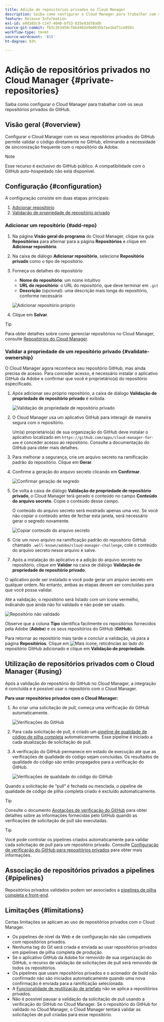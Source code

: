 ```yaml
---
title: Adição de repositórios privados no Cloud Manager
description: Saiba como configurar o Cloud Manager para trabalhar com os seus repositórios privados do GitHub.
feature: Release Information
exl-id: e0d103c9-c147-4040-bf53-835e93d78a0b
source-git-commit: fb3c2b3450cfbbd402e9e0635b7ae1bd71ce0501
workflow-type: tm+mt
source-wordcount: '815'
ht-degree: 93%

---
```



# Adição de repositórios privados no Cloud Manager {#private-repositories}

Saiba como configurar o Cloud Manager para trabalhar com os seus repositórios privados do GitHub.

## Visão geral {#overview}

Configurar o Cloud Manager com os seus repositórios privados do GitHub permite validar o código diretamente no GitHub, eliminando a necessidade de sincronização frequente com o repositório da Adobe.

>[!NOTE]
>
>Esse recurso é exclusivo do GitHub público. A compatibilidade com o GitHub auto-hospedado não está disponível.

## Configuração {#configuration}

A configuração consiste em duas etapas principais:

1. [Adicionar repositório](#add-repo)
1. [Validação de propriedade de repositório privado](#validate-ownership)



### Adicionar um repositório {#add-repo}

1. Na página **Visão geral do programa** do Cloud Manager, clique na guia **Repositórios** para alternar para a página **Repositórios** e clique em **Adicionar repositório**.

1. Na caixa de diálogo **Adicionar repositório**, selecione **Repositório privado** como o tipo de repositório.

1. Forneça os detalhes do repositório

   * **Nome do repositório**: um nome intuitivo
   * **URL do repositório**: o URL do repositório, que deve terminar em `.git`
   * **Descrição** (opcional): uma descrição mais longa do repositório, conforme necessário

   ![Adicionar repositório próprio](/help/assets/repositories/add-own-github.png)

1. Clique em **Salvar**.

>[!TIP]
>
>Para obter detalhes sobre como gerenciar repositórios no Cloud Manager, consulte [Repositórios do Cloud Manager](/help/managing-code/managing-repositories.md).



### Validar a propriedade de um repositório privado {#validate-ownership}

O Cloud Manager agora reconhece seu repositório GitHub, mas ainda precisa de acesso. Para conceder acesso, é necessário instalar o aplicativo GitHub da Adobe e confirmar que você é proprietário(a) do repositório especificado.

1. Após adicionar seu próprio repositório, a caixa de diálogo **Validação de propriedade de repositório privado** é exibida.

   ![Validação de propriedade de repositório privado](/help/assets/repositories/private-repo-validate.png)

1. O Cloud Manager usa um aplicativo GitHub para interagir de maneira segura com o repositório.

   Um(a) proprietário(a) de sua organização do GitHub deve instalar o aplicativo localizado em `https://github.com/apps/cloud-manager-for-aem` e conceder acesso ao repositório. Consulte a documentação do GitHub para obter mais detalhes.

1. Para melhorar a segurança, crie um arquivo secreto na ramificação padrão do repositório. Clique em **Gerar**.

1. Confirme a geração do arquivo secreto clicando em **Confirmar**.

   ![Confirmar geração de segredo](/help/assets/repositories/confirm-generation.png)

1. De volta à caixa de diálogo **Validação de propriedade de repositório privado**, o Cloud Manager terá gerado o conteúdo no campo **Conteúdo do arquivo secreto**. Copie o conteúdo desse campo.

   O conteúdo do arquivo secreto será mostrado apenas uma vez. Se você não copiar o conteúdo antes de fechar esta janela, será necessário gerar o segredo novamente.

   ![Copiar conteúdo do arquivo secreto](/help/assets/repositories/new-secret.png)

1. Crie um novo arquivo na ramificação padrão do repositório GitHub chamado `.well-known/adobe/cloud-manager-challenge`, cole o conteúdo do arquivo secreto nesse arquivo e salve.

1. Após a instalação do aplicativo e a adição do arquivo secreto no repositório, clique em **Validar** na caixa de diálogo **Validação de propriedade de repositório privado**.

O aplicativo pode ser instalado e você pode gerar um arquivo secreto em qualquer ordem. No entanto, ambas as etapas devem ser concluídas para que você possa validar.

Até a validação, o repositório será listado com um ícone vermelho, indicando que ainda não foi validado e não pode ser usado.

![Repositório não validado](/help/assets/repositories/unvalidated-repo.png)

Observe que a coluna **Tipo** identifica facilmente os repositórios fornecidos pela Adobe (**Adobe**) e os seus repositórios do GitHub (**GitHub**).

Para retornar ao repositório mais tarde e concluir a validação, vá para a página **Repositórios**. Clique em ![Mais ícone, reticências](https://spectrum.adobe.com/static/icons/workflow_18/Smock_More_18_N.svg) ao lado do repositório GitHub adicionado e clique em **Validação de propriedade**.


## Utilização de repositórios privados com o Cloud Manager {#using}

Após a validação do repositório do GitHub no Cloud Manager, a integração é concluída e é possível usar o repositório com o Cloud Manager.

**Para usar repositórios privados com o Cloud Manager:**

1. Ao criar uma solicitação de pull, começa uma verificação do GitHub automaticamente.

   ![Verificações do GitHub](/help/assets/repositories/github-checks.png)

1. Para cada solicitação de pull, é criado um [pipeline de qualidade de código de pilha completa](/help/using/managing-pipelines.md) automaticamente. Esse pipeline é iniciado a cada atualização de solicitação de pull.

1. A verificação do GitHub permanece em estado de execução até que as verificações de qualidade do código sejam concluídas. Os resultados de qualidade do código são então propagados para a verificação do GitHub.

   ![Verificações de qualidade do código do GitHub](/help/assets/repositories/github-code-quality.png)

Quando a solicitação de “pull” é fechada ou mesclada, o pipeline de qualidade de código de pilha completa criado é excluído automaticamente.

>[!TIP]
>
>Consulte o documento [Anotações de verificação do GitHub](github-annotations.md) para obter detalhes sobre as informações fornecidas pelo GitHub quando as verificações de solicitação de pull são executadas.

>[!TIP]
>
>Você pode controlar os pipelines criados automaticamente para validar cada solicitação de pull para um repositório privado. Consulte [Configuração de verificação do GitHub para repositórios privados](github-check-config.md) para obter mais informações.



## Associação de repositórios privados a pipelines {#pipelines}

Repositórios privados validados podem ser associados a [pipelines de pilha completa e front-end](/help/overview/ci-cd-pipelines.md).



## Limitações {#limitations}

Certas limitações se aplicam ao uso de repositórios privados com o Cloud Manager.

* Os pipelines de nível da Web e de configuração não são compatíveis com repositórios privados.
* Nenhuma tag do Git será criada e enviada ao usar repositórios privados em pipelines de pilha completa de produção.
* Se o aplicativo GitHub da Adobe for removido de sua organização do GitHub, o recurso de validação de solicitações de pull será removido de todos os repositórios.
* Os pipelines que usam repositórios privados e o acionador de build não confirmado não são iniciados automaticamente quando uma nova confirmação é enviada para a ramificação selecionada.
* A [Funcionalidade de reutilização de artefato](/help/getting-started/project-setup.md#build-artifact-reuse) não se aplica a repositórios privados.
* Não é possível pausar a validação da solicitação de pull usando a verificação do GitHub no Cloud Manager. Se o repositório do GitHub for validado no Cloud Manager, o Cloud Manager tentará validar as solicitações de pull criadas para esse repositório.
